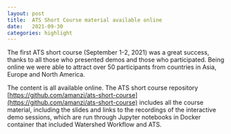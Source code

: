 ```yaml
---
layout: post
title:  ATS Short Course material available online
date:   2021-09-30
categories: highlight
---
```


The first ATS short course (September 1-2, 2021) was a great success, thanks to all those who presented demos and those who
participated.  Being online we were able to attract over 50 participants from countries in Asia, Europe and North America.

The content is all available online.  The ATS short course repository
[https://github.com/amanzi/ats-short-course](https://github.com/amanzi/ats-short-course)
includes all the course material, including the slides and links to the recordings of the interactive demo sessions, which are run through Jupyter notebooks in Docker container that included Watershed Workflow and ATS.

